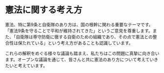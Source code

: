 # 憲法に関する考え方

憲法、特に第9条と自衛隊のあり方は、国の根幹に関わる重要なテーマです。「憲法9条を守ることで平和が維持されてきた」というご意見を尊重します。また、「自衛隊は専守防衛に徹する自衛のための組織であり、その点で憲法との整合性は保たれている」という考え方があることも認識しています。

これらの解釈をめぐる様々な議論も踏まえ、私たちはこの問題に真摯に向き合います。オープンな議論を通じて、皆さんと共に憲法のあり方について考えていきたいと考えています。